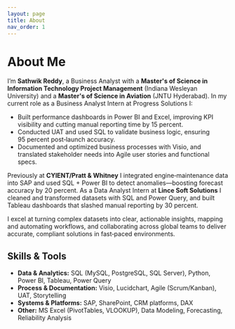 ```yaml
---
layout: page
title: About
nav_order: 1
---
```


# About Me

I’m **Sathwik Reddy**, a Business Analyst with a **Master's of Science in Information Technology Project Management** (Indiana Wesleyan University) and a **Master's of Science in Aviation** (JNTU Hyderabad). In my current role as a Business Analyst Intern at Progress Solutions I:

- Built performance dashboards in Power BI and Excel, improving KPI visibility and cutting manual reporting time by 15 percent.  
- Conducted UAT and used SQL to validate business logic, ensuring 95 percent post‑launch accuracy.  
- Documented and optimized business processes with Visio, and translated stakeholder needs into Agile user stories and functional specs.

Previously at **CYIENT/Pratt & Whitney** I integrated engine‑maintenance data into SAP and used SQL + Power BI to detect anomalies—boosting forecast accuracy by 20 percent. As a Data Analyst Intern at **Lince Soft Solutions** I cleaned and transformed datasets with SQL and Power Query, and built Tableau dashboards that slashed manual reporting by 30 percent.

I excel at turning complex datasets into clear, actionable insights, mapping and automating workflows, and collaborating across global teams to deliver accurate, compliant solutions in fast‑paced environments.

## Skills & Tools

- **Data & Analytics:** SQL (MySQL, PostgreSQL, SQL Server), Python, Power BI, Tableau, Power Query  
- **Process & Documentation:** Visio, Lucidchart, Agile (Scrum/Kanban), UAT, Storytelling  
- **Systems & Platforms:** SAP, SharePoint, CRM platforms, DAX  
- **Other:** MS Excel (PivotTables, VLOOKUP), Data Modeling, Forecasting, Reliability Analysis
